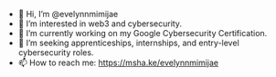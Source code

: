- 👋 Hi, I’m @evelynnmimijae
- 👀 I’m interested in web3 and cybersecurity.
- 🌱 I’m currently working on my Google Cybersecurity Certification. 
- 💞️ I’m seeking apprenticeships, internships, and entry-level cybersecurity roles. 
- 📫 How to reach me: https://msha.ke/evelynnmimijae

<!---
evelynnmimijae/evelynnmimijae is a ✨ special ✨ repository because its `README.md` (this file) appears on your GitHub profile.
You can click the Preview link to take a look at your changes.
--->
